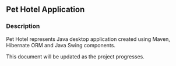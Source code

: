 ## Pet Hotel Application

### Description

Pet Hotel represents Java desktop application created using Maven, Hibernate ORM and Java Swing components.

This document will be updated as the project progresses. 



